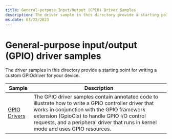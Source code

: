 ```yaml
---
title: General-purpose Input/Output (GPIO) Driver Samples
description: The driver sample in this directory provide a starting point for writing a custom GPIO driver for your device.
ms.date: 03/22/2023
---
```


# General-purpose input/output (GPIO) driver samples

The driver samples in this directory provide a starting point for writing a custom GPIOdriver for your device.

| Sample | Description |
| --- | --- |
| [GPIO Drivers](/samples/microsoft/windows-driver-samples/gpio-sample-drivers) | The GPIO driver samples contain annotated code to illustrate how to write a GPIO controller driver that works in conjunction with the GPIO framework extension (GpioClx) to handle GPIO I/O control requests, and a peripheral driver that runs in kernel mode and uses GPIO resources. |
